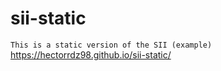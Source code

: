 # sii-static
``This is a static version of the SII (example)``
https://hectorrdz98.github.io/sii-static/
